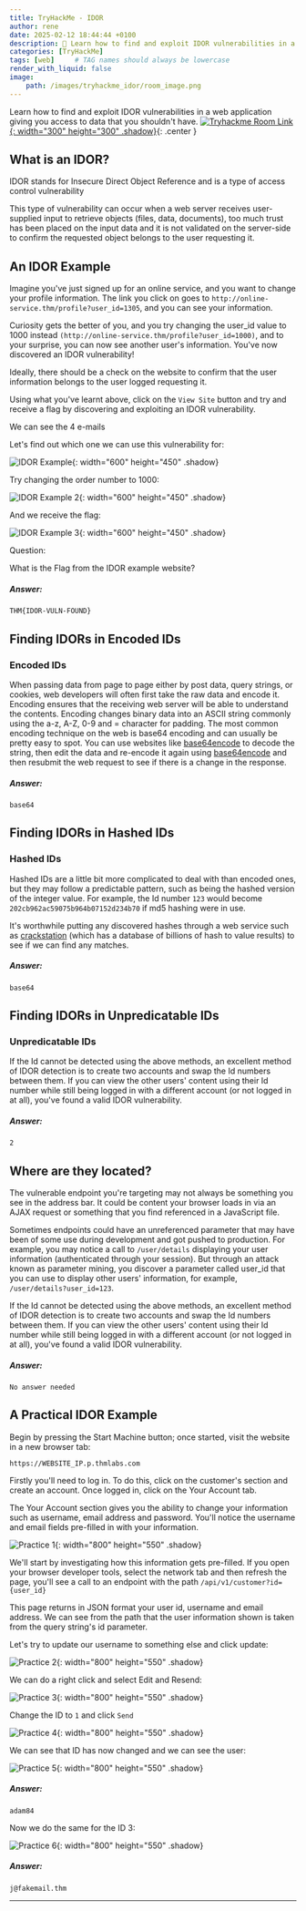 ```yaml
---
title: TryHackMe - IDOR
author: rene
date: 2025-02-12 18:44:44 +0100
description: 🔑 Learn how to find and exploit IDOR vulnerabilities in a web application #
categories: [TryHackMe]
tags: [web]     # TAG names should always be lowercase
render_with_liquid: false
image:
    path: /images/tryhackme_idor/room_image.png
---
```

Learn how to find and exploit IDOR vulnerabilities in a web application giving you access to data that you shouldn't have.
[![Tryhackme Room Link](/images/tryhackme_idor/room_card.png){: width="300" height="300" .shadow}](https://tryhackme.com/room/idor){: .center }


## What is an IDOR?


IDOR stands for Insecure Direct Object Reference and is a type of access control vulnerability

This type of vulnerability can occur when a web server receives user-supplied input to retrieve objects (files, data, documents), too much trust has been placed on the input data and it is not validated on the server-side to confirm the requested object belongs to the user requesting it.

## An IDOR Example
Imagine you've just signed up for an online service, and you want to change your profile information. The link you click on goes to `http://online-service.thm/profile?user_id=1305`, and you can see your information.

Curiosity gets the better of you, and you try changing the user_id value to 1000 instead `(http://online-service.thm/profile?user_id=1000)`, and to your surprise, you can now see another user's information. You've now discovered an IDOR vulnerability! 

Ideally, there should be a check on the website to confirm that the user information belongs to the user logged requesting it.

Using what you've learnt above, click on the `View Site` button and try and receive a flag by discovering and exploiting an IDOR vulnerability.

We can see the 4 e-mails

Let's find out which one we can use this vulnerability for:

![IDOR Example](/images/tryhackme_idor/example.png){: width="600" height="450" .shadow}


Try changing the order number to 1000:

![IDOR Example 2](/images/tryhackme_idor/example2.png){: width="600" height="450" .shadow}

And we receive the flag:

![IDOR Example 3](/images/tryhackme_idor/example3.png){: width="600" height="450" .shadow}

Question:

What is the Flag from the IDOR example website?

##### Answer:
```
THM{IDOR-VULN-FOUND}
```

## Finding IDORs in Encoded IDs

### Encoded IDs

When passing data from page to page either by post data, query strings, or cookies, web developers will often first take the raw data and encode it. Encoding ensures that the receiving web server will be able to understand the contents. Encoding changes binary data into an ASCII string commonly using the a-z, A-Z, 0-9 and = character for padding. The most common encoding technique on the web is base64 encoding and can usually be pretty easy to spot. You can use websites like [base64encode](https://www.base64encode.org/) to decode the string, then edit the data and re-encode it again using [base64encode](https://www.base64encode.org/) and then resubmit the web request to see if there is a change in the response.


##### Answer:
```
base64
```

## Finding IDORs in Hashed IDs

### Hashed IDs

Hashed IDs are a little bit more complicated to deal with than encoded ones, but they may follow a predictable pattern, such as being the hashed version of the integer value. For example, the Id number `123` would become `202cb962ac59075b964b07152d234b70` if md5 hashing were in use.

It's worthwhile putting any discovered hashes through a web service such as [crackstation](https://crackstation.net/) (which has a database of billions of hash to value results) to see if we can find any matches.


##### Answer:
```
base64
```

## Finding IDORs in Unpredicatable IDs

### Unpredicatable IDs

If the Id cannot be detected using the above methods, an excellent method of IDOR detection is to create two accounts and swap the Id numbers between them. If you can view the other users' content using their Id number while still being logged in with a different account (or not logged in at all), you've found a valid IDOR vulnerability.



##### Answer:
```
2
```

## Where are they located?

The vulnerable endpoint you're targeting may not always be something you see in the address bar. It could be content your browser loads in via an AJAX request or something that you find referenced in a JavaScript file. 

Sometimes endpoints could have an unreferenced parameter that may have been of some use during development and got pushed to production. For example, you may notice a call to `/user/details` displaying your user information (authenticated through your session). But through an attack known as parameter mining, you discover a parameter called user_id that you can use to display other users' information, for example, `/user/details?user_id=123`.

If the Id cannot be detected using the above methods, an excellent method of IDOR detection is to create two accounts and swap the Id numbers between them. If you can view the other users' content using their Id number while still being logged in with a different account (or not logged in at all), you've found a valid IDOR vulnerability.

##### Answer:
```
No answer needed
```

## A Practical IDOR Example

Begin by pressing the Start Machine button; once started, visit the website in a new browser tab:

`https://WEBSITE_IP.p.thmlabs.com`

Firstly you'll need to log in. To do this, click on the customer's section and create an account. Once logged in, click on the Your Account tab. 

The Your Account section gives you the ability to change your information such as username, email address and password. You'll notice the username and email fields pre-filled in with your information.  

![Practice 1](/images/tryhackme_idor/practice1.png){: width="800" height="550" .shadow}

We'll start by investigating how this information gets pre-filled. If you open your browser developer tools, select the network tab and then refresh the page, you'll see a call to an endpoint with the path `/api/v1/customer?id={user_id}`

This page returns in JSON format your user id, username and email address. We can see from the path that the user information shown is taken from the query string's id parameter.

Let's try to update our username to something else and click update:

![Practice 2](/images/tryhackme_idor/practice2.png){: width="800" height="550" .shadow}

We can do a right click and select Edit and Resend:

![Practice 3](/images/tryhackme_idor/practice3.png){: width="800" height="550" .shadow}

Change the ID to `1` and click `Send`

![Practice 4](/images/tryhackme_idor/practice4.png){: width="800" height="550" .shadow}

We can see that ID has now changed and we can see the user:

![Practice 5](/images/tryhackme_idor/practice5.png){: width="800" height="550" .shadow}


##### Answer:
```
adam84
```

Now we do the same for the ID 3:

![Practice 6](/images/tryhackme_idor/practice6.png){: width="800" height="550" .shadow}

##### Answer:
```
j@fakemail.thm
```


---

<style>
.center img {
  display:block;
  margin-left:auto;
  margin-right:auto;
}
</style>